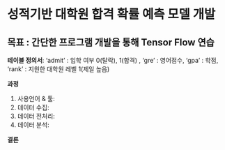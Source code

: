 # **성적기반 대학원 합격 확률 예측 모델 개발**

## 목표 : 간단한 프로그램 개발을 통해 Tensor Flow 연습<br>

**테이블 정의서**: ‘admit’ : 입학 여부 0(탈락), 1(합격) , ‘gre’ : 영어점수, ‘gpa’ : 학점, ‘rank’ : 지원한 대학원 레벨 1(제일 높음) <br>

**과정**
1. 사용언어 & 툴:
2. 데이터 수집: 
3. 데이터 전처리: 
4. 데이터 분석: 

**결론** <br>





